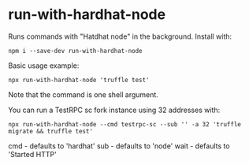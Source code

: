 # run-with-hardhat-node
Runs commands with "Hatdhat node" in the background. Install with:

```
npm i --save-dev run-with-hardhat-node
```

Basic usage example:

```
npx run-with-hardhat-node 'truffle test'
```

Note that the command is one shell argument.


You can run a TestRPC sc fork instance using 32 addresses with:

```
npx run-with-hardhat-node --cmd testrpc-sc --sub '' -a 32 'truffle migrate && truffle test'
```

cmd - defaults to 'hardhat'
sub - defaults to 'node'
wait - defaults to 'Started HTTP'

